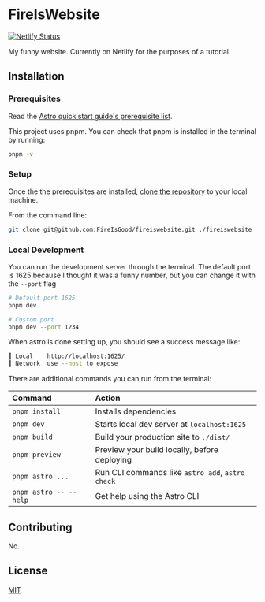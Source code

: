 # FireIsWebsite

[![Netlify Status](https://api.netlify.com/api/v1/badges/3cec1ef1-8d5e-4f7a-a267-0bfd981129bc/deploy-status)](https://app.netlify.com/sites/unrivaled-daifuku-8bdb99/deploys)

My funny website. Currently on Netlify for the purposes of a tutorial.

## Installation

### Prerequisites

Read the [Astro quick start guide's prerequisite list](https://docs.astro.build/en/install/manual/#prerequisites).

This project uses pnpm. You can check that pnpm is installed in the terminal by running:

```bash
pnpm -v
```

### Setup

Once the the prerequisites are installed, [clone the repository](https://help.github.com/en/github/creating-cloning-and-archiving-repositories/cloning-a-repository) to your local machine.

From the command line:

```bash
git clone git@github.com:FireIsGood/fireiswebsite.git ./fireiswebsite
```

### Local Development

You can run the development server through the terminal. The default port is
1625 because I thought it was a funny number, but you can change it with the
`--port` flag

```bash
# Default port 1625
pnpm dev

# Custom port
pnpm dev --port 1234
```

When astro is done setting up, you should see a success message like:

```bash
┃ Local    http://localhost:1625/
┃ Network  use --host to expose
```

There are additional commands you can run from the terminal:

| Command                | Action                                           |
| :--------------------- | :----------------------------------------------- |
| `pnpm install`         | Installs dependencies                            |
| `pnpm dev`             | Starts local dev server at `localhost:1625`      |
| `pnpm build`           | Build your production site to `./dist/`          |
| `pnpm preview`         | Preview your build locally, before deploying     |
| `pnpm astro ...`       | Run CLI commands like `astro add`, `astro check` |
| `pnpm astro -- --help` | Get help using the Astro CLI                     |

## Contributing

No.

## License

[MIT](https://choosealicense.com/licenses/mit/)
